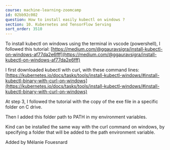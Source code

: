 ```yaml
---
course: machine-learning-zoomcamp
id: 02bb92c002
question: How to install easily kubectl on windows ?
section: 10. Kubernetes and TensorFlow Serving
sort_order: 3510
---
```


To install kubectl on windows using the terminal in vscode (powershell), I followed this tutorial: [https://medium.com/@ggauravsigra/install-kubectl-on-windows-af77da2e6fff](https://medium.com/@ggauravsigra/install-kubectl-on-windows-af77da2e6fff)

I first downloaded kubectl with curl, with these command lines: [https://kubernetes.io/docs/tasks/tools/install-kubectl-windows/#install-kubectl-binary-with-curl-on-windows](https://kubernetes.io/docs/tasks/tools/install-kubectl-windows/#install-kubectl-binary-with-curl-on-windows)

At step 3, I followed the tutorial with the copy of the exe file in a specific folder on C drive.

Then I added this folder path to PATH in my environment variables.

Kind can be installed the same way with the curl command on windows, by specifying a folder that will be added to the path environment variable.

Added by Mélanie Fouesnard

